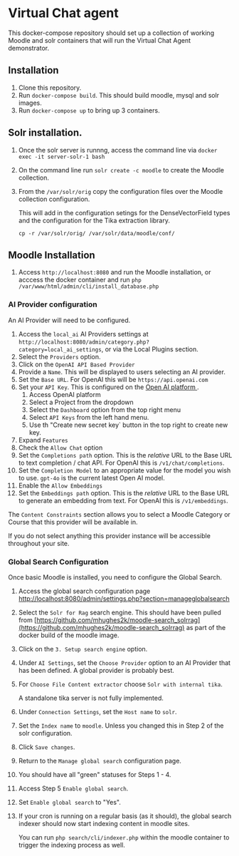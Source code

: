 # Virtual Chat agent
This docker-compose repository should set up a collection of working Moodle and solr containers that will run the Virtual Chat Agent demonstrator.

## Installation
1. Clone this repository.
2. Run `docker-compose build`. This should build moodle, mysql and solr images.
3. Run `docker-compose up` to bring up 3 containers.

## Solr installation.
1. Once the solr server is runnng, access the command line via `docker exec -it server-solr-1 bash`
2. On the command line run `solr create -c moodle` to create the Moodle collection.
3. From the `/var/solr/orig` copy the configuration files over the Moodle collection configuration. 

    This will add in the configuration setings for the DenseVectorField types and the configuration for the Tika extraction library.

    `cp -r /var/solr/orig/ /var/solr/data/moodle/conf/`


## Moodle Installation
1. Access `http://localhost:8080` and run the Moodle installation, or acccess the docker container and run `php /var/www/html/admin/cli/install_database.php`

### AI Provider configuration
An AI Provider will need to be configured.

1. Access the `local_ai` AI Providers settings at `http://localhost:8080/admin/category.php?category=local_ai_settings`, or via the Local Plugins section.
2. Select the `Providers` option.
3. Click on the `OpenAI API Based Provider`
4. Provide a `Name`. This will be displayed to users selecting an AI provider.
5. Set the `Base URL`. For OpenAI this will be `https://api.openai.com`
6. Set your `API Key`. This is configured on the [Open AI platform ](https://platform.openai.com).
    1. Access OpenAI platform
    2. Select a Project from the dropdown
    3. Select the `Dashboard` option from the top right menu
    4. Select `API Keys` from the left hand menu.
    5. Use th "Create new secret key` button in the top right to create new key.
7. Expand `Features`
8. Check the `Allow Chat` option
9. Set the `Completions path` option. This is the *relative* URL to the Base URL to text completion / chat API. For OpenAI this is `/v1/chat/completions`.
10. Set the `Completion Model` to an appropriate value for the model you wish to use. `gpt-4o` is the current latest Open AI model.
11. Enable the `Allow Embeddings`
12. Set the `Embeddings path` option. This is the *relative* URL to the Base URL to generate an embedding from text. For OpenAI this is `/v1/embeddings`.

The `Content Constraints` section allows you to select a Moodle Category or Course that this provider will be available in.

If you do not select anything this provider instance will be accessible throughout your site.

### Global Search Configuration
Once basic Moodle is installed, you need to configure the Global Search.

1. Access the global search configuration page [http://localhost:8080/admin/settings.php?section=manageglobalsearch](http://localhost:8080/admin/settings.php?section=manageglobalsearch)
2. Select the `Solr for Rag` search engine. This should have been pulled from [https://github.com/mhughes2k/moodle-search_solrrag](https://github.com/mhughes2k/moodle-search_solrrag) as part of the docker build of the moodle image.
3. Click on the `3. Setup search engine` option.
4. Under `AI Settings`, set the `Choose Provider` option to an AI Provider that has been defined. A global provider is probably best.
5. For `Choose File Content extractor` choose `Solr with internal tika`. 

    A standalone tika server is not fully implemented.
6. Under `Connection Settings`, set the `Host name` to `solr`.
7. Set the `Index name` to `moodle`. Unless you changed this in Step 2 of the solr configuration.
8. Click `Save changes`.
9. Return to the `Manage global search` configuration page.
10. You should have all "green" statuses for Steps 1 - 4.
11. Access Step 5 `Enable global search`.
12. Set `Enable global search` to "Yes".
13. If your cron is running on a regular basis (as it should), the global search indexer should now start indexing content in moodle sites.
    
    You can run `php search/cli/indexer.php` within the moodle container to trigger the indexing process as well.


